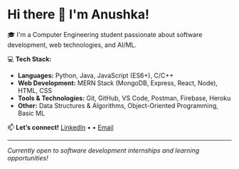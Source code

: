 # Hi there 👋 I'm Anushka!

🎓 I'm a Computer Engineering student passionate about software development, web technologies, and AI/ML.

💻 **Tech Stack:**
- **Languages:** Python, Java, JavaScript (ES6+), C/C++
- **Web Development:** MERN Stack (MongoDB, Express, React, Node), HTML, CSS
- **Tools & Technologies:** Git, GitHub, VS Code, Postman, Firebase, Heroku
- **Other:** Data Structures & Algorithms, Object-Oriented Programming, Basic ML



📫 **Let’s connect!**
[LinkedIn]([https://linkedin.com/in/your-link](https://www.linkedin.com/in/anushka-joshi-442a55289/)) •  • [Email](3277anushkajoshi@gmail.com)

---

*Currently open to software development internships and learning opportunities!*
